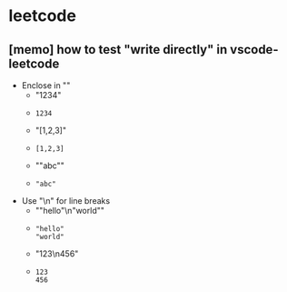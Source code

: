 # leetcode
## [memo] how to test "write directly" in vscode-leetcode
- Enclose in ""
  - "1234"
  - ```
    1234
    ```
  - "[1,2,3]"
  - ```
    [1,2,3]
    ```
  - ""abc""
  - ```
    "abc"
    ```
- Use "\n" for line breaks
  - ""hello"\n"world""
  - ```
    "hello"
    "world"
    ```
  - "123\n456"
  - ```
    123
    456
    ```
